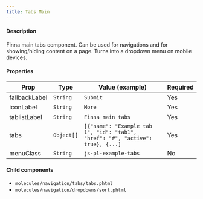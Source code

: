 ```yaml
---
title: Tabs Main
---
```


#### Description

Finna main tabs component. Can be used for navigations and for showing/hiding content on a page. Turns into a dropdown menu on mobile devices.

#### Properties

| Prop          | Type       | Value (example)                                                                | Required |
| ------------- | ---------- | ------------------------------------------------------------------------------ | -------- |
| fallbackLabel | `String`   | `Submit`                                                                       | Yes      |
| iconLabel     | `String`   | `More`                                                                         | Yes      |
| tablistLabel  | `String`   | `Finna main tabs`                                                              | Yes      |
| tabs          | `Object[]` | `[{"name": "Example tab 1", "id": "tab1", "href": "#", "active": true}, {...]` | Yes      |
| menuClass     | `String`   | `js-pl-example-tabs`                                                           | No       |

#### Child components

- `molecules/navigation/tabs/tabs.phtml`
- `molecules/navigation/dropdowns/sort.phtml`

